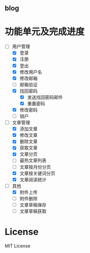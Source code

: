 blog
----------

# 功能单元及完成进度 #

- [ ] 用户管理
	- [x] 登录
	- [x] 注册
	- [x] 登出
	- [x] 修改用户名
	- [x] 修改邮箱
	- [ ] 邮箱验证
	- [x] 找回密码
		- [x] 发送找回密码邮件
		- [x] 重置密码
	- [x] 修改密码
	- [ ] 销户
- [ ] 文章管理
	- [x] 添加文章
	- [x] 修改文章
	- [x] 删除文章
	- [x] 获取文章
	- [x] 文章分页
	- [ ] 最热文章列表
	- [ ] 文章按月份分页
	- [x] 文章按关键词分页
	- [x] 文章阅读统计
- [ ] 其他
	- [x] 附件上传
	- [ ] 附件删除
	- [ ] 文章草稿保存
	- [ ] 文章草稿获取

# License #

MIT License
